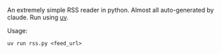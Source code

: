 An extremely simple RSS reader in python. Almost all auto-generated by claude. Run using [uv](https://docs.astral.sh/uv/). 

Usage:

```
uv run rss.py <feed_url>
```

